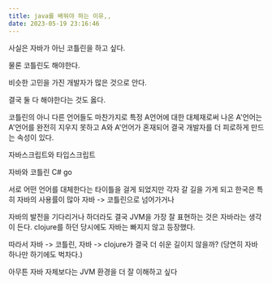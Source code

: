 ```yaml
---
title: java를 배워야 하는 이유,,
date: 2023-05-19 23:16:46
---
```


사실은 자바가 아닌 코틀린을 하고 싶다.

물론 코틀린도 해야한다.

비슷한 고민을 가진 개발자가 많은 것으로 안다.

결국 둘 다 해야한다는 것도 옳다.

코틀린의 아니 다른 언어들도 마찬가지로 특정 A언어에 대한 대체재로써 나온 A'언어는
A'언어를 완전히 지우지 못하고 A와 A'언어가 혼재되어 결국 개발자를 더 피로하게 만드는 속성이 있다.

자바스크립트와 타입스크립트

자바와 코틀린 C# go

서로 어떤 언어를 대체한다는 타이틀을 걸게 되었지만 각자 갈 길을 가게 되고 한국은 특히 자바의 사용률이 많아 자바 -> 코틀린으로 넘어가거나

자바의 발전을 기다리거나 하더라도 결국 JVM을 가장 잘 표현하는 것은 자바라는 생각이 든다.
clojure를 하던 당시에도 자바는 빠지지 않고 등장했다.

따라서 자바 -> 코틀린, 자바 -> clojure가 결국 더 쉬운 길이지 않을까?
(당연히 자바 하나만 하기에도 벅차다.)

아무튼 자바 자체보다는 JVM 환경을 더 잘 이해하고 싶다